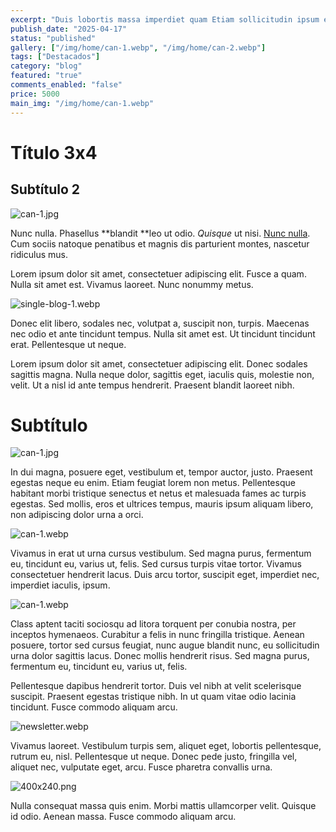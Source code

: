 ```yaml
---
excerpt: "Duis lobortis massa imperdiet quam Etiam sollicitudin ipsum eu pulvinar"
publish_date: "2025-04-17"
status: "published"
gallery: ["/img/home/can-1.webp", "/img/home/can-2.webp"]
tags: ["Destacados"]
category: "blog"
featured: "true"
comments_enabled: "false"
price: 5000
main_img: "/img/home/can-1.webp"
---
```

# Título 3x4

## Subtítulo 2

![can-1.jpg](/img/home/can-1.jpg)

Nunc nulla. Phasellus **blandit **leo ut odio. *Quisque* ut nisi. [Nunc nulla](http://). Cum sociis natoque penatibus et magnis dis parturient montes, nascetur ridiculus mus.

Lorem ipsum dolor sit amet, consectetuer adipiscing elit. Fusce a quam. Nulla sit amet est. Vivamus laoreet. Nunc nonummy metus.

![single-blog-1.webp](../../public/img/home/single-blog-1.webp)

Donec elit libero, sodales nec, volutpat a, suscipit non, turpis. Maecenas nec odio et ante tincidunt tempus. Nulla sit amet est. Ut tincidunt tincidunt erat. Pellentesque ut neque.

Lorem ipsum dolor sit amet, consectetuer adipiscing elit. Donec sodales sagittis magna. Nulla neque dolor, sagittis eget, iaculis quis, molestie non, velit. Ut a nisl id ante tempus hendrerit. Praesent blandit laoreet nibh.

# Subtítulo 

![can-1.jpg](../../public/img/home/can-1.jpg)

In dui magna, posuere eget, vestibulum et, tempor auctor, justo. Praesent egestas neque eu enim. Etiam feugiat lorem non metus. Pellentesque habitant morbi tristique senectus et netus et malesuada fames ac turpis egestas. Sed mollis, eros et ultrices tempus, mauris ipsum aliquam libero, non adipiscing dolor urna a orci.

![can-1.webp](../../public/img/home/can-1.webp)

Vivamus in erat ut urna cursus vestibulum. Sed magna purus, fermentum eu, tincidunt eu, varius ut, felis. Sed cursus turpis vitae tortor. Vivamus consectetuer hendrerit lacus. Duis arcu tortor, suscipit eget, imperdiet nec, imperdiet iaculis, ipsum.

![can-1.webp](../../public/img/home/can-1.webp)

Class aptent taciti sociosqu ad litora torquent per conubia nostra, per inceptos hymenaeos. Curabitur a felis in nunc fringilla tristique. Aenean posuere, tortor sed cursus feugiat, nunc augue blandit nunc, eu sollicitudin urna dolor sagittis lacus. Donec mollis hendrerit risus. Sed magna purus, fermentum eu, tincidunt eu, varius ut, felis.

Pellentesque dapibus hendrerit tortor. Duis vel nibh at velit scelerisque suscipit. Praesent egestas tristique nibh. In ut quam vitae odio lacinia tincidunt. Fusce commodo aliquam arcu.

![newsletter.webp](../../public/img/home/newsletter.webp)

Vivamus laoreet. Vestibulum turpis sem, aliquet eget, lobortis pellentesque, rutrum eu, nisl. Pellentesque ut neque. Donec pede justo, fringilla vel, aliquet nec, vulputate eget, arcu. Fusce pharetra convallis urna.

![400x240.png](/img/demo/400x240.png)

Nulla consequat massa quis enim. Morbi mattis ullamcorper velit. Quisque id odio. Aenean massa. Fusce commodo aliquam arcu.